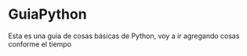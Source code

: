 # GuiaPython
Esta es una guia de cosas básicas de Python, voy a ir agregando cosas conforme el tiempo
